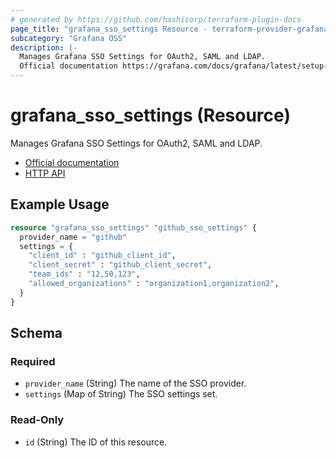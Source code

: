 ```yaml
---
# generated by https://github.com/hashicorp/terraform-plugin-docs
page_title: "grafana_sso_settings Resource - terraform-provider-grafana"
subcategory: "Grafana OSS"
description: |-
  Manages Grafana SSO Settings for OAuth2, SAML and LDAP.
  Official documentation https://grafana.com/docs/grafana/latest/setup-grafana/configure-security/configure-authentication/HTTP API https://grafana.com/docs/grafana/latest/developers/http_api/sso-settings/
---
```


# grafana_sso_settings (Resource)

Manages Grafana SSO Settings for OAuth2, SAML and LDAP.

* [Official documentation](https://grafana.com/docs/grafana/latest/setup-grafana/configure-security/configure-authentication/)
* [HTTP API](https://grafana.com/docs/grafana/latest/developers/http_api/sso-settings/)

## Example Usage

```terraform
resource "grafana_sso_settings" "github_sso_settings" {
  provider_name = "github"
  settings = {
    "client_id" : "github_client_id",
    "client_secret" : "github_client_secret",
    "team_ids" : "12,50,123",
    "allowed_organizations" : "organization1,organization2",
  }
}
```

<!-- schema generated by tfplugindocs -->
## Schema

### Required

- `provider_name` (String) The name of the SSO provider.
- `settings` (Map of String) The SSO settings set.

### Read-Only

- `id` (String) The ID of this resource.
